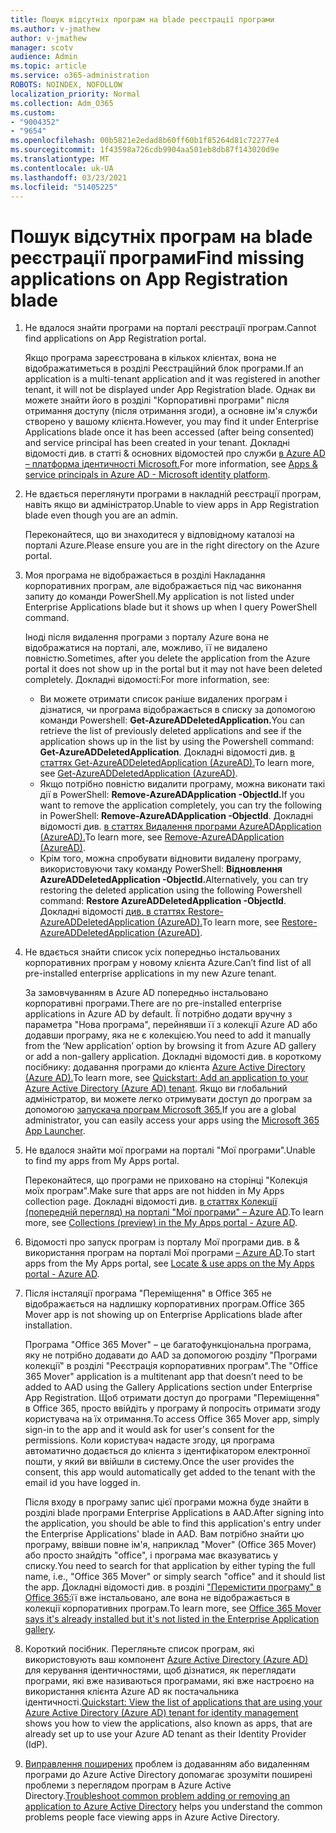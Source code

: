 ```yaml
---
title: Пошук відсутніх програм на blade реєстрації програми
ms.author: v-jmathew
author: v-jmathew
manager: scotv
audience: Admin
ms.topic: article
ms.service: o365-administration
ROBOTS: NOINDEX, NOFOLLOW
localization_priority: Normal
ms.collection: Adm_O365
ms.custom:
- "9004352"
- "9654"
ms.openlocfilehash: 00b5821e2edad8b60ff60b1f85264d81c72277e4
ms.sourcegitcommit: 1f43598a726cdb9904aa501eb8db87f143020d9e
ms.translationtype: MT
ms.contentlocale: uk-UA
ms.lasthandoff: 03/23/2021
ms.locfileid: "51405225"
---
```

# <a name="find-missing-applications-on-app-registration-blade"></a><span data-ttu-id="86ed1-102">Пошук відсутніх програм на blade реєстрації програми</span><span class="sxs-lookup"><span data-stu-id="86ed1-102">Find missing applications on App Registration blade</span></span>

1. <span data-ttu-id="86ed1-103">Не вдалося знайти програми на порталі реєстрації програм.</span><span class="sxs-lookup"><span data-stu-id="86ed1-103">Cannot find applications on App Registration portal.</span></span>

    <span data-ttu-id="86ed1-104">Якщо програма зареєстрована в кількох клієнтах, вона не відображатиметься в розділі Реєстраційний блок програми.</span><span class="sxs-lookup"><span data-stu-id="86ed1-104">If an application is a multi-tenant application and it was registered in another tenant, it will not be displayed under App Registration blade.</span></span> <span data-ttu-id="86ed1-105">Однак ви можете знайти його в розділі "Корпоративні програми" після отримання доступу (після отримання згоди), а основне ім'я служби створено у вашому клієнта.</span><span class="sxs-lookup"><span data-stu-id="86ed1-105">However, you may find it under Enterprise Applications blade once it has been accessed (after being consented) and service principal has been created in your tenant.</span></span> <span data-ttu-id="86ed1-106">Докладні відомості див. в статті & основних відомостей про служби [в Azure AD – платформа ідентичності Microsoft.](https://docs.microsoft.com/azure/active-directory/develop/app-objects-and-service-principals)</span><span class="sxs-lookup"><span data-stu-id="86ed1-106">For more information, see [Apps & service principals in Azure AD - Microsoft identity platform](https://docs.microsoft.com/azure/active-directory/develop/app-objects-and-service-principals).</span></span>
2. <span data-ttu-id="86ed1-107">Не вдається переглянути програми в накладній реєстрації програм, навіть якщо ви адміністратор.</span><span class="sxs-lookup"><span data-stu-id="86ed1-107">Unable to view apps in App Registration blade even though you are an admin.</span></span>

    <span data-ttu-id="86ed1-108">Переконайтеся, що ви знаходитеся у відповідному каталозі на порталі Azure.</span><span class="sxs-lookup"><span data-stu-id="86ed1-108">Please ensure you are in the right directory on the Azure portal.</span></span>
3. <span data-ttu-id="86ed1-109">Моя програма не відображається в розділі Накладання корпоративних програм, але відображається під час виконання запиту до команди PowerShell.</span><span class="sxs-lookup"><span data-stu-id="86ed1-109">My application is not listed under Enterprise Applications blade but it shows up when I query PowerShell command.</span></span>

    <span data-ttu-id="86ed1-110">Іноді після видалення програми з порталу Azure вона не відображатися на порталі, але, можливо, її не видалено повністю.</span><span class="sxs-lookup"><span data-stu-id="86ed1-110">Sometimes, after you delete the application from the Azure portal it does not show up in the portal but it may not have been deleted completely.</span></span> <span data-ttu-id="86ed1-111">Докладні відомості:</span><span class="sxs-lookup"><span data-stu-id="86ed1-111">For more information, see:</span></span>
    - <span data-ttu-id="86ed1-112">Ви можете отримати список раніше видалених програм і дізнатися, чи програма відображається в списку за допомогою команди Powershell: **Get-AzureADDeletedApplication.**</span><span class="sxs-lookup"><span data-stu-id="86ed1-112">You can retrieve the list of previously deleted applications and see if the application shows up in the list by using the Powershell command: **Get-AzureADDeletedApplication**.</span></span> <span data-ttu-id="86ed1-113">Докладні відомості див. [в статтях Get-AzureADDeletedApplication (AzureAD).](https://docs.microsoft.com/powershell/module/azuread/get-azureaddeletedapplication)</span><span class="sxs-lookup"><span data-stu-id="86ed1-113">To learn more, see [Get-AzureADDeletedApplication (AzureAD)](https://docs.microsoft.com/powershell/module/azuread/get-azureaddeletedapplication).</span></span>
    - <span data-ttu-id="86ed1-114">Якщо потрібно повністю видалити програму, можна виконати такі дії в PowerShell: **Remove-AzureADApplication -ObjectId.**</span><span class="sxs-lookup"><span data-stu-id="86ed1-114">If you want to remove the application completely, you can try the following in PowerShell: **Remove-AzureADApplication -ObjectId**.</span></span> <span data-ttu-id="86ed1-115">Докладні відомості див. [в статтях Видалення програми AzureADApplication (AzureAD).](https://docs.microsoft.com/powershell/module/azuread/remove-azureadapplication)</span><span class="sxs-lookup"><span data-stu-id="86ed1-115">To learn more, see [Remove-AzureADApplication (AzureAD)](https://docs.microsoft.com/powershell/module/azuread/remove-azureadapplication).</span></span>
    - <span data-ttu-id="86ed1-116">Крім того, можна спробувати відновити видалену програму, використовуючи таку команду PowerShell: **Відновлення AzureADDeletedApplication -ObjectId.**</span><span class="sxs-lookup"><span data-stu-id="86ed1-116">Alternatively, you can try restoring the deleted application using the following Powershell command: **Restore AzureADDeletedApplication -ObjectId**.</span></span> <span data-ttu-id="86ed1-117">Докладні відомості [див. в статтях Restore-AzureADDeletedApplication (AzureAD).](https://docs.microsoft.com/powershell/module/azuread/restore-azureaddeletedapplication)</span><span class="sxs-lookup"><span data-stu-id="86ed1-117">To learn more, see [Restore-AzureADDeletedApplication (AzureAD)](https://docs.microsoft.com/powershell/module/azuread/restore-azureaddeletedapplication).</span></span>
4. <span data-ttu-id="86ed1-118">Не вдається знайти список усіх попередньо інстальованих корпоративних програм у новому клієнта Azure.</span><span class="sxs-lookup"><span data-stu-id="86ed1-118">Can’t find list of all pre-installed enterprise applications in my new Azure tenant.</span></span>

    <span data-ttu-id="86ed1-119">За замовчуванням в Azure AD попередньо інстальовано корпоративні програми.</span><span class="sxs-lookup"><span data-stu-id="86ed1-119">There are no pre-installed enterprise applications in Azure AD by default.</span></span> <span data-ttu-id="86ed1-120">Її потрібно додати вручну з параметра "Нова програма", перейнявши її з колекції Azure AD або додавши програму, яка не є колекцією.</span><span class="sxs-lookup"><span data-stu-id="86ed1-120">You need to add it manually from the ‘New application’ option by browsing it from Azure AD gallery or add a non-gallery application.</span></span> <span data-ttu-id="86ed1-121">Докладні відомості див. в короткому посібнику: додавання програми до клієнта [Azure Active Directory (Azure AD).](https://docs.microsoft.com/azure/active-directory/manage-apps/add-application-portal)</span><span class="sxs-lookup"><span data-stu-id="86ed1-121">To learn more, see [Quickstart: Add an application to your Azure Active Directory (Azure AD) tenant](https://docs.microsoft.com/azure/active-directory/manage-apps/add-application-portal).</span></span>
    <span data-ttu-id="86ed1-122">Якщо ви глобальний адміністратор, ви можете легко отримувати доступ до програм за допомогою [запускача програм Microsoft 365.](https://docs.microsoft.com/microsoft-365/admin/manage/customize-the-app-launcher)</span><span class="sxs-lookup"><span data-stu-id="86ed1-122">If you are a global administrator, you can easily access your apps using the [Microsoft 365 App Launcher](https://docs.microsoft.com/microsoft-365/admin/manage/customize-the-app-launcher).</span></span>
5. <span data-ttu-id="86ed1-123">Не вдалося знайти мої програми на порталі "Мої програми".</span><span class="sxs-lookup"><span data-stu-id="86ed1-123">Unable to find my apps from My Apps portal.</span></span>

    <span data-ttu-id="86ed1-124">Переконайтеся, що програми не приховано на сторінці "Колекція моїх програм".</span><span class="sxs-lookup"><span data-stu-id="86ed1-124">Make sure that apps are not hidden in My Apps collection page.</span></span> <span data-ttu-id="86ed1-125">Докладні відомості див. [в статтях Колекції (попередній перегляд) на порталі "Мої програми" – Azure AD](https://docs.microsoft.com/azure/active-directory/user-help/my-apps-portal-user-collections).</span><span class="sxs-lookup"><span data-stu-id="86ed1-125">To learn more, see [Collections (preview) in the My Apps portal - Azure AD](https://docs.microsoft.com/azure/active-directory/user-help/my-apps-portal-user-collections).</span></span>
6. <span data-ttu-id="86ed1-126">Відомості про запуск програм із порталу Мої програми див. в & використання програм на порталі Мої програми [– Azure AD](https://docs.microsoft.com/azure/active-directory/user-help/my-apps-portal-end-user-access).</span><span class="sxs-lookup"><span data-stu-id="86ed1-126">To start apps from the My Apps portal, see [Locate & use apps on the My Apps portal - Azure AD](https://docs.microsoft.com/azure/active-directory/user-help/my-apps-portal-end-user-access).</span></span>
7. <span data-ttu-id="86ed1-127">Після інсталяції програма "Переміщення" в Office 365 не відображається на надлишку корпоративних програм.</span><span class="sxs-lookup"><span data-stu-id="86ed1-127">Office 365 Mover app is not showing up on Enterprise Applications blade after installation.</span></span>

    <span data-ttu-id="86ed1-128">Програма "Office 365 Mover" – це багатофункціональна програма, яку не потрібно додавати до AAD за допомогою розділу "Програми колекції" в розділі "Реєстрація корпоративних програм".</span><span class="sxs-lookup"><span data-stu-id="86ed1-128">The "Office 365 Mover" application is a multitenant app that doesn’t need to be added to AAD using the Gallery Applications section under Enterprise App Registration.</span></span> <span data-ttu-id="86ed1-129">Щоб отримати доступ до програми "Переміщення" в Office 365, просто ввійдіть у програму й попросіть отримати згоду користувача на їх отримання.</span><span class="sxs-lookup"><span data-stu-id="86ed1-129">To access Office 365 Mover app, simply sign-in to the app and it would ask for user's consent for the permissions.</span></span> <span data-ttu-id="86ed1-130">Коли користувач надасте згоду, ця програма автоматично додається до клієнта з ідентифікатором електронної пошти, у який ви ввійшли в систему.</span><span class="sxs-lookup"><span data-stu-id="86ed1-130">Once the user provides the consent, this app would automatically get added to the tenant with the email id you have logged in.</span></span>

    <span data-ttu-id="86ed1-131">Після входу в програму запис цієї програми можна буде знайти в розділі blade програми Enterprise Applications в AAD.</span><span class="sxs-lookup"><span data-stu-id="86ed1-131">After signing into the application, you should be able to find this application's entry under the Enterprise Applications' blade in AAD.</span></span> <span data-ttu-id="86ed1-132">Вам потрібно знайти цю програму, ввівши повне ім'я, наприклад "Mover" (Office 365 Mover) або просто знайдіть "office", і програма має вказуватись у списку.</span><span class="sxs-lookup"><span data-stu-id="86ed1-132">You need to search for that application by either typing the full name, i.e., "Office 365 Mover" or simply search "office" and it should list the app.</span></span> <span data-ttu-id="86ed1-133">Докладні відомості див. в розділі ["Перемістити програму" в Office 365:](https://docs.microsoft.com/answers/questions/30186/office-365-mover-says-its-already-installed-but-it.html)її вже інстальовано, але вона не відображається в колекції корпоративних програм.</span><span class="sxs-lookup"><span data-stu-id="86ed1-133">To learn more, see [Office 365 Mover says it's already installed but it's not listed in the Enterprise Application gallery](https://docs.microsoft.com/answers/questions/30186/office-365-mover-says-its-already-installed-but-it.html).</span></span>
8. <span data-ttu-id="86ed1-134">Короткий посібник. Перегляньте список програм, які використовують ваш компонент [Azure Active Directory (Azure AD)](https://docs.microsoft.com/azure/active-directory/manage-apps/view-applications-portal) для керування ідентичностями, щоб дізнатися, як переглядати програми, які вже називаються програмами, які вже настроєно на використання клієнта Azure AD як постачальника ідентичності.</span><span class="sxs-lookup"><span data-stu-id="86ed1-134">[Quickstart: View the list of applications that are using your Azure Active Directory (Azure AD) tenant for identity management](https://docs.microsoft.com/azure/active-directory/manage-apps/view-applications-portal) shows you how to view the applications, also known as apps, that are already set up to use your Azure AD tenant as their Identity Provider (IdP).</span></span>
9. <span data-ttu-id="86ed1-135">[Виправлення поширених](https://docs.microsoft.com/azure/active-directory/manage-apps/troubleshoot-adding-apps) проблем із додаванням або видаленням програми до Azure Active Directory допомагає зрозуміти поширені проблеми з переглядом програм в Azure Active Directory.</span><span class="sxs-lookup"><span data-stu-id="86ed1-135">[Troubleshoot common problem adding or removing an application to Azure Active Directory](https://docs.microsoft.com/azure/active-directory/manage-apps/troubleshoot-adding-apps) helps you understand the common problems people face viewing apps in Azure Active Directory.</span></span>
